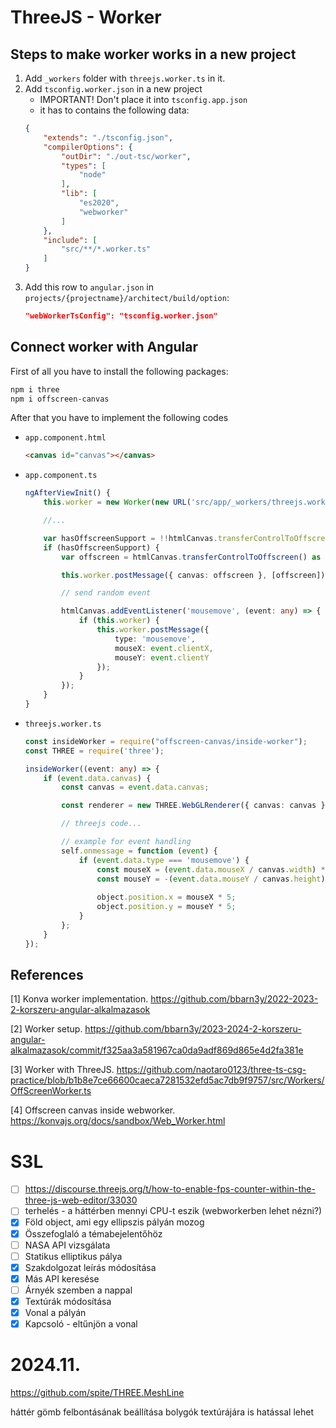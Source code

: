 # ThreeJS - Worker

## Steps to make worker works in a new project

1. Add `_workers` folder with `threejs.worker.ts` in it.
2. Add `tsconfig.worker.json` in a new project
    - IMPORTANT! Don't place it into `tsconfig.app.json`
    - it has to contains the following data:
    ```json
    {
        "extends": "./tsconfig.json",
        "compilerOptions": {
            "outDir": "./out-tsc/worker",
            "types": [
                "node"
            ],
            "lib": [
                "es2020",
                "webworker"
            ]
        },
        "include": [
            "src/**/*.worker.ts"
        ]
    }
    ```
3. Add this row to `angular.json` in `projects/{projectname}/architect/build/option`:
    ```json
    "webWorkerTsConfig": "tsconfig.worker.json"
    ```

## Connect worker with Angular
First of all you have to install the following packages:
```sh
npm i three
npm i offscreen-canvas
```

After that you have to implement the following codes
- `app.component.html`
    ```html
    <canvas id="canvas"></canvas>
    ```

- `app.component.ts`
    ```ts
    ngAfterViewInit() {
        this.worker = new Worker(new URL('src/app/_workers/threejs.worker.ts', import.meta.url));

        //...

        var hasOffscreenSupport = !!htmlCanvas.transferControlToOffscreen;
        if (hasOffscreenSupport) {
            var offscreen = htmlCanvas.transferControlToOffscreen() as any;

            this.worker.postMessage({ canvas: offscreen }, [offscreen]);

            // send random event

            htmlCanvas.addEventListener('mousemove', (event: any) => {
                if (this.worker) {
                    this.worker.postMessage({
                        type: 'mousemove',
                        mouseX: event.clientX,
                        mouseY: event.clientY
                    });
                }
            });
        }
    }
    ```

- `threejs.worker.ts`
    ```ts
    const insideWorker = require("offscreen-canvas/inside-worker");
    const THREE = require('three');

    insideWorker((event: any) => {
        if (event.data.canvas) {
            const canvas = event.data.canvas;

            const renderer = new THREE.WebGLRenderer({ canvas: canvas });

            // threejs code...

            // example for event handling
            self.onmessage = function (event) {
                if (event.data.type === 'mousemove') {
                    const mouseX = (event.data.mouseX / canvas.width) * 2 - 1;
                    const mouseY = -(event.data.mouseY / canvas.height) * 2 + 1;
                    
                    object.position.x = mouseX * 5;
                    object.position.y = mouseY * 5;
                }
            };
        }
    });
    ```

## References

[1] Konva worker implementation. https://github.com/bbarn3y/2022-2023-2-korszeru-angular-alkalmazasok

[2] Worker setup. https://github.com/bbarn3y/2023-2024-2-korszeru-angular-alkalmazasok/commit/f325aa3a581967ca0da9adf869d865e4d2fa381e

[3] Worker with ThreeJS. https://github.com/naotaro0123/three-ts-csg-practice/blob/b1b8e7ce66600caeca7281532efd5ac7db9f9757/src/Workers/OffScreenWorker.ts

[4] Offscreen canvas inside webworker. https://konvajs.org/docs/sandbox/Web_Worker.html


# S3L

- [ ] https://discourse.threejs.org/t/how-to-enable-fps-counter-within-the-three-js-web-editor/33030
- [ ] terhelés - a háttérben mennyi CPU-t eszik (webworkerben lehet nézni?)
- [x] Föld object, ami egy ellipszis pályán mozog
- [x] Összefoglaló a témabejelentőhöz
- [ ] NASA API vizsgálata
- [ ] Statikus elliptikus pálya
- [x] Szakdolgozat leírás módosítása
- [x] Más API keresése
- [ ] Árnyék szemben a nappal
- [x] Textúrák módosítása
- [x] Vonal a pályán
- [x] Kapcsoló - eltűnjön a vonal

# 2024.11.


https://github.com/spite/THREE.MeshLine


háttér gömb felbontásának beállítása
bolygók textúrájára is hatással lehet